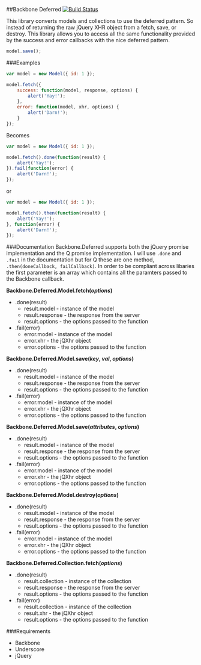 ##Backbone Deferred
[![Build Status](https://travis-ci.org/arhea/backbone-deferred.png)](https://travis-ci.org/arhea/backbone-deferred)

This library converts models and collections to use the deferred pattern. So instead of returning the raw jQuery XHR object from a fetch, save, or destroy. This library allows you to access all the same functionality provided by the success and error callbacks with the nice deferred pattern.

```javascript
model.save();
```

###Examples
```javascript
var model = new Model({ id: 1 });

model.fetch({
    success: function(model, response, options) {
        alert('Yay!');
    },
    error: function(model, xhr, options) {
        alert('Darn!');
    }
});
```

Becomes

```javascript
var model = new Model({ id: 1 });

model.fetch().done(function(result) {
    alert('Yay!');
}).fail(function(error) {
    alert('Darn!');
});
```
or
```javascript
var model = new Model({ id: 1 });

model.fetch().then(function(result) {
    alert('Yay!');
}, function(error) {
    alert('Darn!');
});
```

###Documentation
Backbone.Deferred supports both the jQuery promise implementation and the Q promise implementation. I will use `.done` and `.fail` in the documentation but for Q these are one method, `.then(doneCallback, failCallback)`. In order to be compliant across libaries the first parameter is an array which contains all the paramters passed to the Backbone callback.

**Backbone.Deferred.Model.fetch(*options*)**
* .done(result)
    * result.model - instance of the model
    * result.response - the response from the server
    * result.options - the options passed to the function
* .fail(error)
    * error.model - instance of the model
    * error.xhr - the jQXhr object
    * error.options - the options passed to the function

**Backbone.Deferred.Model.save(*key*, *val*, *options*)**
* .done(result)
    * result.model - instance of the model
    * result.response - the response from the server
    * result.options - the options passed to the function
* .fail(error)
    * error.model - instance of the model
    * error.xhr - the jQXhr object
    * error.options - the options passed to the function

**Backbone.Deferred.Model.save(*attributes*, *options*)**
* .done(result)
    * result.model - instance of the model
    * result.response - the response from the server
    * result.options - the options passed to the function
* .fail(error)
    * error.model - instance of the model
    * error.xhr - the jQXhr object
    * error.options - the options passed to the function

**Backbone.Deferred.Model.destroy(*options*)**
* .done(result)
    * result.model - instance of the model
    * result.response - the response from the server
    * result.options - the options passed to the function
* .fail(error)
    * error.model - instance of the model
    * error.xhr - the jQXhr object
    * error.options - the options passed to the function

**Backbone.Deferred.Collection.fetch(*options*)**
* .done(result)
    * result.collection - instance of the collection
    * result.response - the response from the server
    * result.options - the options passed to the function
* .fail(error)
    * result.collection - instance of the collection
    * result.xhr - the jQXhr object
    * result.options - the options passed to the function

###Requirements
* Backbone
* Underscore
* jQuery
